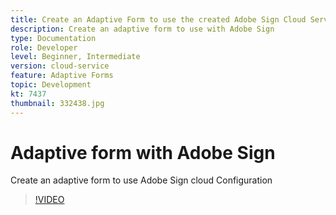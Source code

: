 ```yaml
---
title: Create an Adaptive Form to use the created Adobe Sign Cloud Services Configuration
description: Create an adaptive form to use with Adobe Sign
type: Documentation
role: Developer
level: Beginner, Intermediate
version: cloud-service
feature: Adaptive Forms
topic: Development
kt: 7437
thumbnail: 332438.jpg
---
```

# Adaptive form with Adobe Sign


Create an adaptive form to use Adobe Sign cloud Configuration

>[!VIDEO](https://video.tv.adobe.com/v/332438/?quality=9&learn=on)

